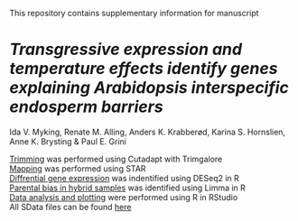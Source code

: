 This repository contains supplementary information for manuscript  
# *Transgressive expression and temperature effects identify genes explaining Arabidopsis interspecific endosperm barriers*  
Ida V. Myking, Renate M. Alling, Anders K. Krabberød, Karina S. Hornslien, Anne K. Brysting & Paul E. Grini  

[Trimming](trimming/) was performed using Cutadapt with Trimgalore  
[Mapping](mapping/) was performed using STAR  
[Diffrential gene expression](deseq2/) was indentified using DESeq2 in R  
[Parental bias in hybrid samples](parental_bias/) was identified using Limma in R  
[Data analysis and plotting](data_analysis/) were performed using R in RStudio  
All SData files can be found [here](sdata/)  

